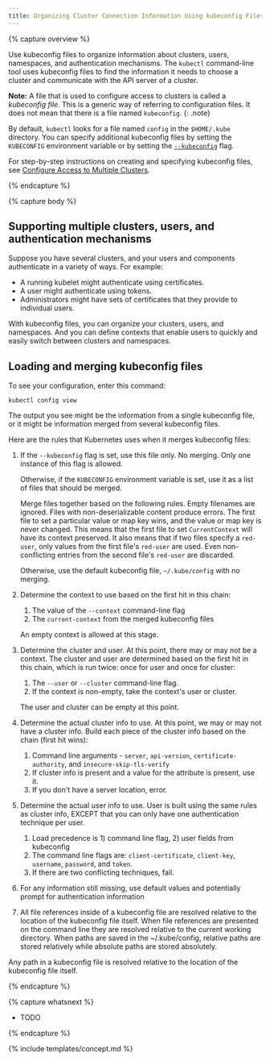 ```yaml
---
title: Organizing Cluster Connection Information Using kubeconfig Files
---
```


{% capture overview %}

Use kubeconfig files to organize information about clusters, users, namespaces, and
authentication mechanisms. The `kubectl` command-line tool uses kubeconfig files to
find the information it needs to choose a cluster and communicate with the API server
of a cluster.

**Note:** A file that is used to configure access to clusters is called
a *kubeconfig file*. This is a generic way of referring to configuration files.
It does not mean that there is a file named `kubeconfig`.
{: .note}

By default, `kubectl` looks for a file named `config` in the `$HOME/.kube` directory.
You can specify additional kubeconfig files by setting the `KUBECONFIG` environment
variable or by setting the 
[`--kubeconfig`](/docs/user-guide/kubectl/{{page.version}}/#config) flag.

For step-by-step instructions on creating and specifying kubeconfig files, see
[Configure Access to Multiple Clusters](/docs/tasks/access-application-cluster/configure-access-multiple-clusters.md).

{% endcapture %}


{% capture body %}

## Supporting multiple clusters, users, and authentication mechanisms

Suppose you have several clusters, and your users and components authenticate
in a variety of ways. For example:

- A running kubelet might authenticate using certificates.
- A user might authenticate using tokens.
- Administrators might have sets of certificates that they provide to individual users.

With kubeconfig files, you can organize your clusters, users, and namespaces.
And you can define contexts that enable users to quickly and easily switch between
clusters and namespaces.

## Loading and merging kubeconfig files

To see your configuration, enter this command:

```shell
kubectl config view
```

The output you see might be the information from a single kubeconfig file, or it might be
information merged from several kubeconfig files.

Here are the rules that Kubernetes uses when it merges kubeconfig files:

1. If the `--kubeconfig` flag is set, use this file only. No merging. Only one instance of this flag is allowed.

   Otherwise, if the `KUBECONFIG` environment variable is set, use it as a list of files that should be merged.

   Merge files together based on the following rules.
   Empty filenames are ignored. Files with non-deserializable content produce errors.
   The first file to set a particular value or map key wins, and the value or map key is never changed.
   This means that the first file to set `CurrentContext` will have its context preserved. 
   It also means that if two files specify a `red-user`, only values from the first file's `red-user` are used.
   Even non-conflicting entries from the second file's `red-user` are discarded.

   Otherwise, use the default kubeconfig file, `~/.kube/config` with no merging.

1. Determine the context to use based on the first hit in this chain:

    1. The value of the `--context` command-line flag
    1. The `current-context` from the merged kubeconfig files

   An empty context is allowed at this stage.

1. Determine the cluster and user. At this point, there may or may not be a context.
   The cluster and user are determined based on the first hit in this chain,
   which is run twice: once for user and once for cluster:

   1. The `--user` or `--cluster` command-line flag.
   1. If the context is non-empty, take the context's user or cluster.

   The user and cluster can be empty at this point.





1. Determine the actual cluster info to use.  At this point, we may or may not have a cluster info.  Build each piece of the cluster info based on the chain (first hit wins):

      1.  Command line arguments - `server`, `api-version`, `certificate-authority`, and `insecure-skip-tls-verify`
      1.  If cluster info is present and a value for the attribute is present, use it.
      1.  If you don't have a server location, error.

  1.  Determine the actual user info to use. User is built using the same rules as cluster info, EXCEPT that you can only have one authentication technique per user.
      1. Load precedence is 1) command line flag, 2) user fields from kubeconfig
      1. The command line flags are: `client-certificate`, `client-key`, `username`, `password`, and `token`.
      1. If there are two conflicting techniques, fail.

  1.  For any information still missing, use default values and potentially prompt for authentication information

  1.  All file references inside of a kubeconfig file are resolved relative to the location of the kubeconfig file itself.  When file references are presented on the command line
  they are resolved relative to the current working directory.  When paths are saved in the ~/.kube/config, relative paths are stored relatively while absolute paths are stored absolutely.

Any path in a kubeconfig file is resolved relative to the location of the kubeconfig file itself.

{% endcapture %}


{% capture whatsnext %}

* TODO

{% endcapture %}

{% include templates/concept.md %}

